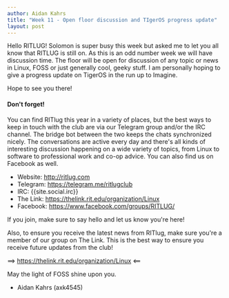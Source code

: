 ```yaml
---
author: Aidan Kahrs
title: "Week 11 - Open floor discussion and TIgerOS progress update"
layout: post
---
```

Hello RITLUG!
Solomon is super busy this week but asked me to let you all know that RITLUG is still on. As this is an odd number week we will have discussion time.
The floor will be open for discussion of any topic or news in Linux, FOSS or just generally cool, geeky stuff. I am personally hoping to give a progress update on TigerOS in the run up to Imagine. 


Hope to see you there!


#### Don't forget! 

You can find RITlug this year in a variety of places, but the best ways to keep in touch with the club are via our Telegram group and/or the IRC channel. The bridge bot between the two keeps the chats synchronized nicely. The conversations are active every day and there's all kinds of interesting discussion happening on a wide variety of topics, from Linux to software to professional work and co-op advice. You can also find us on Facebook as well.

* Website:  http://ritlug.com
* Telegram: https://telegram.me/ritlugclub
* IRC:      {{site.social.irc}}
* The Link: https://thelink.rit.edu/organization/Linux
* Facebook: https://www.facebook.com/groups/RITLUG/

If you join, make sure to say hello and let us know you're here!

Also, to ensure you receive the latest news from RITlug, make sure you're a member of our group on The Link. This is the best way to ensure you receive future updates from the club!

==> https://thelink.rit.edu/organization/Linux <==


May the light of FOSS shine upon you. 

- Aidan Kahrs (axk4545)
